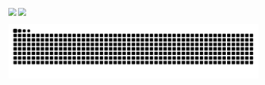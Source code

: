 <p align="left">
<a href="#"><img width="425" src="https://github-readme-stats.vercel.app/api?username=Msg-Lbo&show_icons=true&border_color=ffffff&bg_color=ffffff" /></a>
<a href="#"><img width="425" src="https://count.getloli.com/@Msg-Lbo?name=Msg-Lbo&theme=booru-lewd&padding=8&offset=0&align=center&scale=2&pixelated=1&darkmode=1&num=24130801" /></a>
</p>
  

<img align="center" src="./images/github-user-contribution.svg"/>
